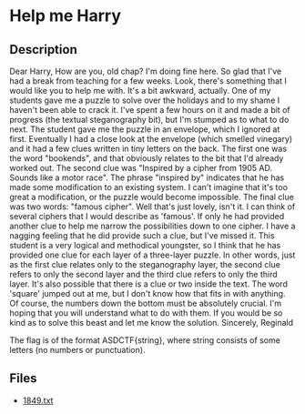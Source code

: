 # Help me Harry

## Description

Dear Harry,
How are you, old chap? I'm doing fine here. So glad that I've had a break from teaching for a few weeks.
Look, there's something that I would like you to help me with. It's a bit awkward, actually. One of my students gave me a puzzle to solve over the holidays and to my shame I haven't been able to crack it. I've spent a few hours on it and made a bit of progress (the textual steganography bit), but I'm stumped as to what to do next.
The student gave me the puzzle in an envelope, which I ignored at first. Eventually I had a close look at the envelope (which smelled vinegary) and it had a few clues written in tiny letters on the back. The first one was the word "bookends", and that obviously relates to the bit that I'd already worked out. The second clue was "Inspired by a cipher from 1905 AD. Sounds like a motor race". The phrase "inspired by" indicates that he has made some modification to an existing system. I can't imagine that it's too great a modification, or the puzzle would become impossible. The final clue was two words: "famous cipher". Well that's just lovely, isn't it. I can think of several ciphers that I would describe as 'famous'. If only he had provided another clue to help me narrow the possibilities down to one cipher. I have a nagging feeling that he did provide such a clue, but I've missed it.
This student is a very logical and methodical youngster, so I think that he has provided one clue for each layer of a three-layer puzzle. In other words, just as the first clue relates only to the steganography layer, the second clue refers to only the second layer and the third clue refers to only the third layer. It's also possible that there is a clue or two inside the text. The word 'square' jumped out at me, but I don't know how that fits in with anything.
Of course, the numbers down the bottom must be absolutely crucial. I'm hoping that you will understand what to do with them.
If you would be so kind as to solve this beast and let me know the solution.
Sincerely,
Reginald

The flag is of the format ASDCTF{string}, where string consists of some letters (no numbers or punctuation).

## Files

* [1849.txt](files/1849.txt)

